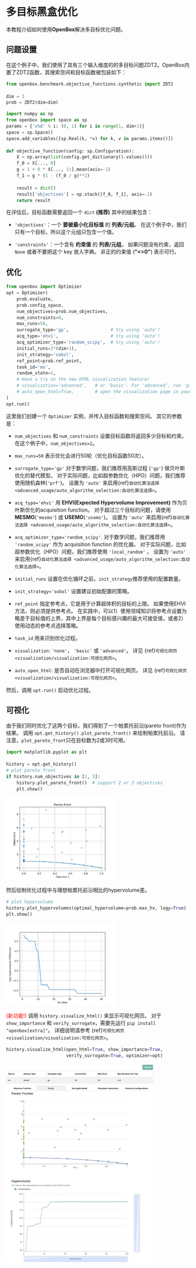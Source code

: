 # 多目标黑盒优化

本教程介绍如何使用**OpenBox**解决多目标优化问题。

## 问题设置

在这个例子中，我们使用了具有三个输入维度的的多目标问题ZDT2。OpenBox内置了ZDT2函数，其搜索空间和目标函数被包装如下：

```python
from openbox.benchmark.objective_functions.synthetic import ZDT2

dim = 3
prob = ZDT2(dim=dim)
```

```python
import numpy as np
from openbox import space as sp
params = {'x%d' % i: (0, 1) for i in range(1, dim+1)}
space = sp.Space()
space.add_variables([sp.Real(k, *v) for k, v in params.items()])

def objective_function(config: sp.Configuration):
    X = np.array(list(config.get_dictionary().values()))
    f_0 = X[..., 0]
    g = 1 + 9 * X[..., 1:].mean(axis=-1)
    f_1 = g * (1 - (f_0 / g)**2)

    result = dict()
    result['objectives'] = np.stack([f_0, f_1], axis=-1)
    return result
```

在评估后，目标函数需要返回一个 `dict` **(推荐)**
其中的结果包含：

+ `'objectives'`：一个 **要被最小化目标值** 的 **列表/元组**。
在这个例子中，我们只有一个目标，所以这个元组只包含一个值。

+ `'constraints'`：一个含有 **约束值** 的 **列表/元组**。
如果问题没有约束，返回 `None` 或者不要把这个 key 放入字典。 非正的约束值 (**"<=0"**) 表示可行。


## 优化

```python
from openbox import Optimizer
opt = Optimizer(
    prob.evaluate,
    prob.config_space,
    num_objectives=prob.num_objectives,
    num_constraints=0,
    max_runs=50,
    surrogate_type='gp',                # try using 'auto'!
    acq_type='ehvi',                    # try using 'auto'!
    acq_optimizer_type='random_scipy',  # try using 'auto'!
    initial_runs=2*(dim+1),
    init_strategy='sobol',
    ref_point=prob.ref_point,
    task_id='mo',
    random_state=1,
    # Have a try on the new HTML visualization feature!
    # visualization='advanced',   # or 'basic'. For 'advanced', run 'pip install "openbox[extra]"' first
    # auto_open_html=True,        # open the visualization page in your browser automatically
)
opt.run()
```

这里我们创建一个 `Optimizer` 实例，并传入目标函数和搜索空间。
其它的参数是：

+ `num_objectives` 和 `num_constraints` 设置目标函数将返回多少目标和约束。在这个例子中，`num_objectives=2`。

+ `max_runs=50` 表示优化会进行50轮（优化目标函数50次）。

+ `surrogate_type='gp'` 对于数学问题，我们推荐用高斯过程 (`'gp'`) 做贝叶斯优化的替代模型。
对于实际问题，比如超参数优化（HPO）问题，我们推荐使用随机森林(`'prf'`)。
设置为 `'auto'` 来启用{ref}`自动化算法选择 <advanced_usage/auto_algorithm_selection:自动化算法选择>`。

+ `acq_type='ehvi'` 用 **EHVI(Expected Hypervolume Improvement)** 作为贝叶斯优化的acquisition function。
对于超过三个目标的问题，请使用**MESMO**(`'mesmo'`) 或 **USEMO**(`'usemo'`)。
设置为 `'auto'` 来启用{ref}`自动化算法选择 <advanced_usage/auto_algorithm_selection:自动化算法选择>`。

+ `acq_optimizer_type='random_scipy'`. 对于数学问题，我们推荐用 `'random_scipy'` 作为 acquisition function 的优化器。
  对于实际问题，比如超参数优化（HPO）问题，我们推荐使用 `'local_random'` 。
设置为 `'auto'` 来启用{ref}`自动化算法选择 <advanced_usage/auto_algorithm_selection:自动化算法选择>`。

+ `initial_runs` 设置在优化循环之前，`init_strategy`推荐使用的配置数量。

+ `init_strategy='sobol'` 设置建议初始配置的策略。

+ `ref_point` 指定参考点，它是用于计算超体积的目标的上限。
  如果使用EHVI方法，则必须提供参考点。
  在实践中，可以1）使用领域知识将参考点设置为略差于目标值的上界，其中上界是每个目标感兴趣的最大可接受值，或者2）使用动态的参考点选择策略。

+ `task_id` 用来识别优化过程。

+ `visualization`: `'none'`， `'basic'` 或 `'advanced'`。
详见 {ref}`可视化网页 <visualization/visualization:可视化网页>`。

+ `auto_open_html`: 是否自动在浏览器中打开可视化网页。
详见 {ref}`可视化网页 <visualization/visualization:可视化网页>`。

然后，调用 `opt.run()` 启动优化过程。

## 可视化

由于我们同时优化了这两个目标，我们得到了一个帕累托前沿(pareto front)作为结果。
调用 `opt.get_history().plot_pareto_front()` 来绘制帕累托前沿。
请注意，`plot_pareto_front`只在目标数为2或3时可用。

```python
import matplotlib.pyplot as plt

history = opt.get_history()
# plot pareto front
if history.num_objectives in [2, 3]:
    history.plot_pareto_front()  # support 2 or 3 objectives
    plt.show()
```

<img src="../../imgs/plot_pareto_front_zdt2.png" width="60%" class="align-center">

然后绘制优化过程中与理想帕累托前沿相比的hypervolume差。

```python
# plot hypervolume
history.plot_hypervolumes(optimal_hypervolume=prob.max_hv, logy=True)
plt.show()
```

<img src="../../imgs/plot_hypervolume_zdt2.png" width="60%" class="align-center">

<font color=#FF0000>(新功能!)</font>
调用 `history.visualize_html()` 来显示可视化网页。
对于 `show_importance` 和 `verify_surrogate`，需要先运行 `pip install "openbox[extra]"`。
详细说明请参考 {ref}`可视化网页 <visualization/visualization:可视化网页>`。

```python
history.visualize_html(open_html=True, show_importance=True,
                       verify_surrogate=True, optimizer=opt)
```

<img src="../../imgs/visualization/html_example_mo.jpg" width="80%" class="align-center">
